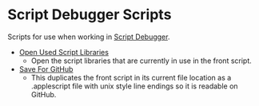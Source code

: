 Script Debugger Scripts
=======================
Scripts for use when working in [Script Debugger](https://latenightsw.com/).

- [Open Used Script Libraries](https://github.com/kevin-funderburg/AppleScripts/blob/master/Script%20Debugger/Open%20Used%20Script%20Libraries.applescript)
    - Open the script libraries that are currently in use in the front script.
- [Save For GitHub](https://github.com/kevin-funderburg/AppleScripts/blob/master/Script%20Debugger/Save%20For%20GitHub.applescript)
    - This duplicates the front script in its current file location as a .applescript file with unix style line endings so it is readable on GitHub.
